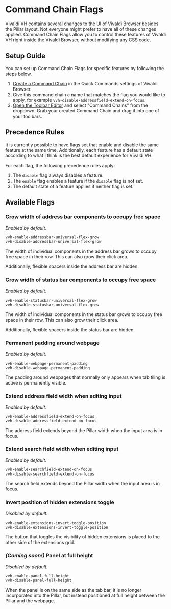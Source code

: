 # Command Chain Flags

Vivaldi VH contains several changes to the UI of Vivaldi Browser besides the Pillar layout. Not everyone might prefer to have all of these changes applied. Command Chain Flags allow you to control these features of Vivaldi VH right inside the Vivaldi Browser, without modifying any CSS code.

## Setup Guide

You can set up Command Chain Flags for specific features by following the steps below.

1. [Create a Command Chain](https://help.vivaldi.com/desktop/shortcuts/command-chains/#Create_a_Command_Chain) in the Quick Commands settings of Vivaldi Browser.
2. Give this command chain a name that matches the flag you would like to apply, for example `vvh-disable-addressfield-extend-on-focus`.
3. [Open the Toolbar Editor](https://help.vivaldi.com/desktop/appearance-customization/edit-toolbars/#Customize_toolbars) and select "Command Chains" from the dropdown. Grab your created Command Chain and drag it into one of your toolbars.

## Precedence Rules

It is currently possible to have flags set that enable and disable the same feature at the same time. Additionally, each feature has a default state according to what I think is the best default experience for Vivaldi VH.

For each flag, the following precedence rules apply:

1. The `disable` flag always disables a feature.
2. The `enable` flag enables a feature if the `disable` flag is not set.
3. The default state of a feature applies if neither flag is set.

## Available Flags

### Grow width of address bar components to occupy free space

*Enabled by default.*

`vvh-enable-addressbar-universal-flex-grow` \
`vvh-disable-addressbar-universal-flex-grow`

The width of individual components in the address bar grows to occupy free space in their row. This can also grow their click area.

Additionally, flexible spacers inside the address bar are hidden.

### Grow width of status bar components to occupy free space

*Enabled by default.*

`vvh-enable-statusbar-universal-flex-grow` \
`vvh-disable-statusbar-universal-flex-grow`

The width of individual components in the status bar grows to occupy free space in their row. This can also grow their click area.

Additionally, flexible spacers inside the status bar are hidden.

### Permanent padding around webpage

*Enabled by default.*

`vvh-enable-webpage-permanent-padding` \
`vvh-disable-webpage-permanent-padding`

The padding around webpages that normally only appears when tab tiling is active is permanently visible.

### Extend address field width when editing input

*Enabled by default.*

`vvh-enable-addressfield-extend-on-focus` \
`vvh-disable-addressfield-extend-on-focus`

The address field extends beyond the Pillar width when the input area is in focus.

### Extend search field width when editing input

*Enabled by default.*

`vvh-enable-searchfield-extend-on-focus` \
`vvh-disable-searchfield-extend-on-focus`

The search field extends beyond the Pillar width when the input area is in focus.

### Invert position of hidden extensions toggle

*Disabled by default.*

`vvh-enable-extensions-invert-toggle-position` \
`vvh-disable-extensions-invert-toggle-position`

The button that toggles the visibility of hidden extensions is placed to the other side of the extensions grid.

### *(Coming soon!)* Panel at full height

*Disabled by default.*

`vvh-enable-panel-full-height` \
`vvh-disable-panel-full-height`

When the panel is on the same side as the tab bar, it is no longer incorporated into the Pillar, but instead positioned at full height between the Pillar and the webpage.
